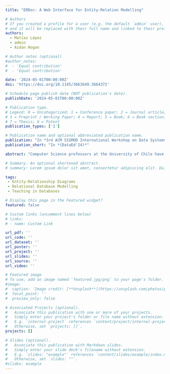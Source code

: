 ```yaml
---
title: "ERDoc: A Web Interface for Entity-Relation Modelling"

# Authors
# If you created a profile for a user (e.g. the default `admin` user), write the username (folder name) here
# and it will be replaced with their full name and linked to their profile.
authors:
  - Matías López
  - admin
  - Aidan Hogan

# Author notes (optional)
#author_notes:
#  - 'Equal contribution'
#  - 'Equal contribution'

date: '2024-05-01T00:00:00Z'
doi: 'https://doi.org/10.1145/3663649.3664372'

# Schedule page publish date (NOT publication's date).
publishDate: '2024-05-01T00:00:00Z'

# Publication type.
# Legend: 0 = Uncategorized; 1 = Conference paper; 2 = Journal article;
# 3 = Preprint / Working Paper; 4 = Report; 5 = Book; 6 = Book section;
# 7 = Thesis; 8 = Patent
publication_types: ['1']

# Publication name and optional abbreviated publication name.
publication: "In *3rd ACM SIGMOD International Workshop on Data Systems Education*"
publication_short: "In *(DataEd'24)*"

abstract: "Computer Science professors at the University of Chile have found that their students often lack the abilities required to adequately model a relational database, for example, in the context of capstone Software Engineering projects. These students have passed an introductory Databases course covering conceptual modelling via Entity--Relation (ER) diagrams. A possible cause is that modelling tools found on the Web force students to immediately think in terms of tables and foreign keys instead of in terms of concepts and how they connect. In this paper, we present ERDoc: an application aimed at assisting students and other users through the modelling process. We define a syntax to allow users to describe entities, their attributes and relationships; from these descriptions, we automatically and dynamically generate ER diagrams. Both syntactic and semantic errors are detected and informed to the user. Preliminary evaluations with professors, teaching assistants and students show that ERDoc Playground is usable and useful in the task of conceptual modelling of databases, and thus has the potential to improve the conceptual-modelling aptitudes of Computer Science students."

# Summary. An optional shortened abstract.
# summary: Lorem ipsum dolor sit amet, consectetur adipiscing elit. Duis posuere tellus ac convallis placerat. Proin tincidunt magna sed ex sollicitudin condimentum.

tags: 
 - Entity-Relationship Diagrams
 - Relational Database Modelling
 - Teaching in Databases

# Display this page in the Featured widget?
featured: false

# Custom links (uncomment lines below)
# links:
# - name: Custom Link

url_pdf: ''
url_code: ''
url_dataset: ''
url_poster: ''
url_project: ''
url_slides: ''
url_source: ''
url_video: ''

# Featured image
# To use, add an image named `featured.jpg/png` to your page's folder.
#image:
#  caption: 'Image credit: [**Unsplash**](https://unsplash.com/photos/pLCdAaMFLTE)'
#  focal_point: ''
#  preview_only: false

# Associated Projects (optional).
#   Associate this publication with one or more of your projects.
#   Simply enter your project's folder or file name without extension.
#   E.g. `internal-project` references `content/project/internal-project/index.md`.
#   Otherwise, set `projects: []`.
projects: []

# Slides (optional).
#   Associate this publication with Markdown slides.
#   Simply enter your slide deck's filename without extension.
#   E.g. `slides: "example"` references `content/slides/example/index.md`.
#   Otherwise, set `slides: ""`.
#slides: example
---
```

